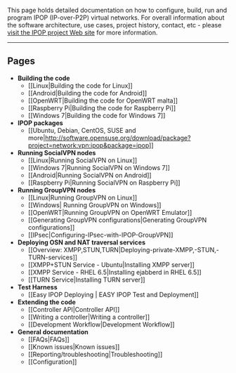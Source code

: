 This page holds detailed documentation on how to configure, build, run and program IPOP (IP-over-P2P) virtual networks. For overall information about the software architecture, use cases, project history, contact, etc - please [visit the IPOP project Web site](http://ipop-project.org) for more information.

------------------------------------------------------------------

Pages
-----
* **Building the code**
    * [[Linux|Building the code for Linux]]
    * [[Android|Building the code for Android]]
    * [[OpenWRT|Building the code for OpenWRT malta]]
    * [[Raspberry Pi|Building the code for Raspberry Pi]]
    * [[Windows 7|Building the code for Windows 7]]
* **IPOP packages**
    * [[Ubuntu, Debian, CentOS, SUSE and more|http://software.opensuse.org/download/package?project=network:vpn:ipop&package=ipop]]
* **Running SocialVPN nodes**
    * [[Linux|Running SocialVPN on Linux]]
    * [[Windows 7|Running SocialVPN on Windows 7]]
    * [[Android|Running SocialVPN on Android]]
    * [[Raspberry Pi|Running SocialVPN on Raspberry Pi]]
* **Running GroupVPN nodes**
    * [[Linux|Running GroupVPN on Linux]]
    * [[Windows| Running GroupVPN on Windows]]
    * [[OpenWRT|Running GroupVPN on OpenWRT Emulator]]
    * [[Generating GroupVPN configurations|Generating GroupVPN configurations]]
    * [[IPsec|Configuring-IPsec-with-IPOP-GroupVPN]]
* **Deploying OSN and NAT traversal services**
    * [[Overview: XMPP,STUN,TURN|Deploying-private-XMPP,-STUN,-TURN-services]]
    * [[XMPP+STUN Service - Ubuntu|Installing XMPP server]]
    * [[XMPP Service - RHEL 6.5|Installing ejabberd in RHEL 6.5]]
    * [[TURN Service|Installing TURN server]]
* **Test Harness**
    * [[Easy IPOP Deploying | EASY IPOP Test and Deployment]]
* **Extending the code**
    * [[Controller API|Controller API]]
    * [[Writing a controller|Writing a controller]]
    * [[Development Workflow|Development Workflow]]
* **General documentation**
    * [[FAQs|FAQs]]
    * [[Known issues|Known issues]]
    * [[Reporting/troubleshooting|Troubleshooting]]
    * [[Configuration]]